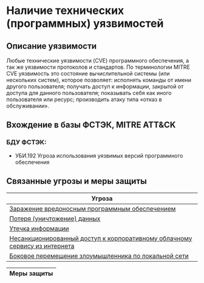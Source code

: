 # Наличие технических (программных) уязвимостей

## Описание уязвимости
Любые технические уязвимости (CVE) программного обеспечения, а так же уязвимости протоколов и стандартов.
По терминологии MITRE CVE уязвимость это состояние вычислительной системы (или нескольких систем), которое позволяет:
исполнять команды от имени другого пользователя;
получать доступ к информации, закрытой от доступа для данного пользователя;
показывать себя как иного пользователя или ресурс;
производить атаку типа «отказ в обслуживании».

## Вхождение в базы ФСТЭК, MITRE ATT&CK
### БДУ ФСТЭК:
+ УБИ.192 Угроза использования уязвимых версий программного обеспечения

## Связанные угрозы и меры защиты
|Угроза|
|-|
|[Заражение вредоносным программным обеспечением](/vkr/threats/page20)|
|[Потеря (уничтожение) данных](/vkr/threats/page9)|
|[Утечка информации](/vkr/threats/page11)|
|[Несанкционированный доступ к корпоративному облачному сервису из интернета](/vkr/threats/page4)|
|[Боковое перемещение злоумышленника по локальной сети](/vkr/threats/page1)|

|Меры защиты|
|-|
